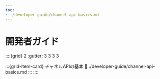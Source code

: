 ```yaml
---
toc:
- ./developer-guide/channel-api-basics.md
---
```

# 開発者ガイド

::::{grid} 2
:gutter: 3 3 3 3

:::{grid-item-card}  チャネルAPIの基本
:link: ./developer-guide/channel-api-basics.md
:::
::::
